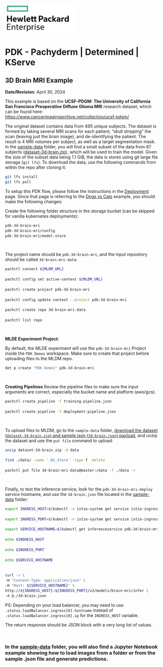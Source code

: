 ![alt text][hpe_logo]

[hpe_logo]: ../../deploy/images/hpe_logo.png "HPE Logo"

# PDK - Pachyderm | Determined | KServe
## 3D Brain MRI Example
**Date/Revision:** April 30, 2024

This example is based on the **UCSF-PDGM: The University of California San Francisco Preoperative Diffuse Glioma MRI** research dataset, which can be found here:<br/>
https://www.cancerimagingarchive.net/collection/ucsf-pdgm/

The original dataset contains data from 495 unique subjects. The dataset is formed by taking several MRI scans for each patient, “skull stripping” the scan (leaving just the brain image), and de-identifying the patient. The result is 4 MRI volumes per subject, as well as a target segmentation mask. In the [sample-data](./sample-data/) folder, you will find a small subset of the data from 87 subjects ([dataset-3d-brain.zip](./sample-data/dataset-3d-brain.zip)), which will be used to train the model. Given the size of the subset data being 1.1 GiB, the data is stores using git large file storage (`git lfs`). To download the data, use the following commands from within the repo after cloning it:

```bash
git lfs install
git lfs pull
```

To setup this PDK flow, please follow the instructions in the [Deployment](../../deploy/README.md#setup) page. Since that page is referring to the [Dogs vs Cats](../dog-cat/readme.md) example, you should make the following changes:

Create the following folder structure in the storage bucket (can be skipped for vanilla kubernetes deployments):

```bash
pdk-3d-brain-mri
pdk-3d-brain-mri/config
pdk-3d-brain-mri/model-store
```

&nbsp;

The project name should be `pdk-3d-brain-mri`, and the input repository should be called `3d-brain-mri-data`:

```bash
pachctl connect ${MLDM_URL}

pachctl config set active-context ${MLDM_URL}

pachctl create project pdk-3d-brain-mri

pachctl config update context --project pdk-3d-brain-mri

pachctl create repo 3d-brain-mri-data

pachctl list repo
```

&nbsp;

**MLDE Experiment Project:**

By default, the MLDE experiment will use the `pdk-3d-brain-mri` Project inside the `PDK Demos` workspace. Make sure to create that project before uploading files to the MLDM repo.

```bash
det p create "PDK Demos" pdk-3d-brain-mri
```

&nbsp;

**Creating Pipelines**
Review the pipeline files to make sure the input arguments are correct, especially the bucket name and platform (aws/gcs).
```bash
pachctl create pipeline -f training-pipeline.json

pachctl create pipeline -f deployment-pipeline.json
```

&nbsp;

To upload files to MLDM, go to the `sample-data` folder, [download the dataset (`dataset-3d-brain.zip`) and sample json (`3d-brain.json`) payload](https://drive.google.com/drive/folders/1du5eHMRE6VOzUkYRmLdfCdmHRaoBryyy?usp=drive_link), and unzip the dataset and use the `put file` command to upload:

```bash
unzip dataset-3d-brain.zip -d data

find ./data/ -name '.DS_Store' -type f -delete

pachctl put file 3d-brain-mri-data@master:/data -f ./data -r
```

&nbsp;

Finally, to test the inference service, look for the `pdk-3d-brain-mri-deploy` service hostname, and use the `3d-brain.json` file located in the [sample-data](./sample-data/) folder:

```bash
export INGRESS_HOST=$(kubectl -n istio-system get service istio-ingressgateway -o jsonpath='{.status.loadBalancer.ingress[0].ip}')

export INGRESS_PORT=$(kubectl -n istio-system get service istio-ingressgateway -o jsonpath='{.spec.ports[?(@.name=="http2")].port}')

export SERVICE_HOSTNAME=$(kubectl get inferenceservice pdk-3d-brain-mri-deploy -n ${KSERVE_MODELS_NAMESPACE} -o jsonpath='{.status.url}' | cut -d "/" -f 3)

echo $INGRESS_HOST

echo $INGRESS_PORT

echo $SERVICE_HOSTNAME


curl -v \
-H "Content-Type: application/json" \
-H "Host: ${SERVICE_HOSTNAME}" \
http://${INGRESS_HOST}:${INGRESS_PORT}/v2/models/brain-mri/infer \
-d @./3d-brain.json
```

PS: Depending on your load balancer, you may need to use `.status.loadBalancer.ingress[0].hostname` instead of `.status.loadBalancer.ingress[0].ip` for the `INGRESS_HOST` variable.


The return response should be JSON block with a very long list of values.

&nbsp;

### In the [sample-data](./sample-data/) folder, you will also find a Jupyter Notebook example showing how to load images from a folder or from the sample .json file and generate predictions.
